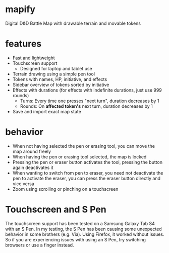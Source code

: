 # mapify
Digital D&amp;D Battle Map with drawable terrain and movable tokens

# features
- Fast and lightweight
- Touchscreen support
  - Designed for laptop and tablet use
- Terrain drawing using a simple pen tool
- Tokens with names, HP, initiative, and effects
- Sidebar overview of tokens sorted by initiative
- Effects with durations (for effects with indefinite durations, just use 999 rounds)
  - Turns: Every time one presses "next turn", duration decreases by 1
  - Rounds: On **affected token's** next turn, duration decreases by 1
- Save and import exact map state

# behavior
- When not having selected the pen or erasing tool, you can move the map around freely
- When having the pen or erasing tool selected, the map is locked
- Pressing the pen or eraser button activates the tool, pressing the button again deactivates it
- When wanting to switch from pen to eraser, you need not deactivate the pen to activate the eraser, you can press the eraser button directly and vice versa
- Zoom using scrolling or pinching on a touchscreen

# Touchscreen and S Pen
The touchscreen support has been tested on a Samsung Galaxy Tab S4 with an S Pen. In my testing, the S Pen has been causing some unexpected behavior in some brothers (e.g. Via). Using Firefox, it worked without issues. So if you are experiencing issues with using an S Pen, try switching browsers or use a finger instead.
